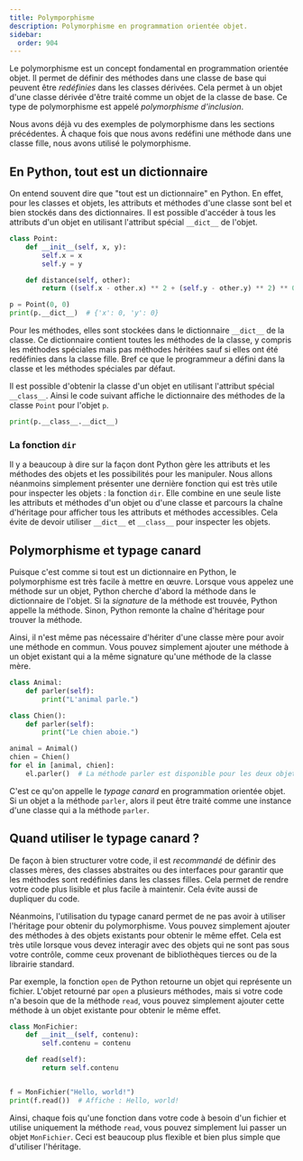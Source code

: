 ```yaml
---
title: Polymporphisme
description: Polymorphisme en programmation orientée objet.
sidebar:
  order: 904
---
```


Le polymorphisme est un concept fondamental en programmation orientée objet. Il
permet de définir des méthodes dans une classe de base qui peuvent être
*redéfinies* dans les classes dérivées. Cela permet à un objet d'une classe
dérivée d'être traité comme un objet de la classe de base. Ce type de polymorphisme
est appelé *polymorphisme d'inclusion*.

Nous avons déjà vu des exemples de polymorphisme dans les sections précédentes.
À chaque fois que nous avons redéfini une méthode dans une classe fille, nous
avons utilisé le polymorphisme.

## En Python, tout est un dictionnaire

On entend souvent dire que "tout est un dictionnaire" en Python. En effet, pour
les classes et objets, les attributs et méthodes d'une classe sont bel et bien
stockés dans des dictionnaires. Il est possible d'accéder à tous les attributs
d'un objet en utilisant l'attribut spécial `__dict__` de l'objet.

```python
class Point:
    def __init__(self, x, y):
        self.x = x
        self.y = y

    def distance(self, other):
        return ((self.x - other.x) ** 2 + (self.y - other.y) ** 2) ** 0.5

p = Point(0, 0)
print(p.__dict__)  # {'x': 0, 'y': 0}
```

Pour les méthodes, elles sont stockées dans le dictionnaire
`__dict__` de la classe. Ce dictionnaire contient toutes les méthodes de la
classe, y compris les méthodes spéciales mais pas méthodes héritées sauf si elles
ont été redéfinies dans la classe fille. Bref ce que le programmeur a défini
dans la classe et les méthodes spéciales par défaut.

Il est possible d'obtenir la classe d'un objet en utilisant l'attribut spécial `__class__`.
Ainsi le code suivant affiche le dictionnaire des méthodes de la classe `Point`
pour l'objet `p`.

```python
print(p.__class__.__dict__)
```

### La fonction `dir`

Il y a beaucoup à dire sur la façon dont Python gère les attributs et les
méthodes des objets et les possibilités pour les manipuler. Nous allons néanmoins
simplement présenter une dernière fonction qui est très utile pour inspecter
les objets : la fonction `dir`. Elle combine en une seule liste les attributs et méthodes d'un objet
ou d'une classe et parcours la chaîne d'héritage pour afficher tous les attributs
et méthodes accessibles. Cela évite de devoir utiliser `__dict__` et `__class__`
pour inspecter les objets.

## Polymorphisme et typage canard

Puisque c'est comme si tout est un dictionnaire en Python, le polymorphisme est très facile à
mettre en œuvre. Lorsque vous appelez une méthode sur un objet, Python cherche d'abord la
méthode dans le dictionnaire de l'objet. Si la *signature* de la méthode est
trouvée, Python appelle la méthode. Sinon, Python remonte la chaîne d'héritage
pour trouver la méthode.

Ainsi, il n'est même pas nécessaire d'hériter d'une classe mère pour avoir
une méthode en commun. Vous pouvez simplement ajouter une méthode à un objet existant qui a
la même signature qu'une méthode de la classe mère.

```python
class Animal:
    def parler(self):
        print("L'animal parle.")

class Chien():
    def parler(self):
        print("Le chien aboie.")

animal = Animal()
chien = Chien()
for el in [animal, chien]:
    el.parler()  # La méthode parler est disponible pour les deux objets.
```

C'est ce qu'on appelle le *typage canard* en programmation orientée objet. Si
un objet a la méthode `parler`, alors il peut être traité comme une instance
d'une classe qui a la méthode `parler`.

## Quand utiliser le typage canard ?

De façon à bien structurer votre code, il est *recommandé* de définir des classes
mères, des classes abstraites ou des interfaces pour garantir que les méthodes
sont redéfinies dans les classes filles. Cela permet de rendre votre code plus
lisible et plus facile à maintenir. Cela évite aussi de dupliquer du code.

Néanmoins, l'utilisation du typage canard permet de ne pas avoir à utiliser
l'héritage pour obtenir du polymorphisme. Vous pouvez simplement ajouter des
méthodes à des objets existants pour obtenir le même effet. Cela est très utile
lorsque vous devez interagir avec des objets qui ne sont pas sous votre contrôle,
comme ceux provenant de bibliothèques tierces ou de la librairie standard.

Par exemple, la fonction `open` de Python retourne un objet qui représente un
fichier. L'objet retourné par `open` a plusieurs méthodes, mais si votre code n'a besoin
que de la méthode `read`, vous pouvez simplement ajouter cette méthode à un objet
existante pour obtenir le même effet.

```python
class MonFichier:
    def __init__(self, contenu):
        self.contenu = contenu

    def read(self):
        return self.contenu


f = MonFichier("Hello, world!")
print(f.read())  # Affiche : Hello, world!
```

Ainsi, chaque fois qu'une fonction dans votre code à besoin d'un fichier et
utilise uniquement la méthode `read`, vous pouvez simplement lui passer un
objet `MonFichier`. Ceci est beaucoup plus flexible et bien plus simple que
d'utiliser l'héritage.
